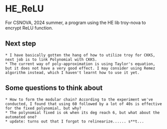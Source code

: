 # HE_ReLU
For CSNOVA, 2024 summer, a program using the HE lib troy-nova to encrypt ReLU function.

## Next step
    * I have basically gotten the hang of how to utilize troy for CKKS, next job is to link Polynomial with CKKS.
    * The current way of poly-approximation is using Taylor's equation, but it does not have a very good effect. I may consider using Remez algorithm instead, which I haven't learnt how to use it yet.

## Some questions to think about
    * How to form the modular chain? According to the experiment we've conducted, I found that using 60 followed by a lot of 40s is effective for the fixed polynomial, but why? 
    * The polynomial fixed is ok when its deg reach 6, but what about the automated one? 
    * update: turns out that I forgot to relinearize...... s**t...